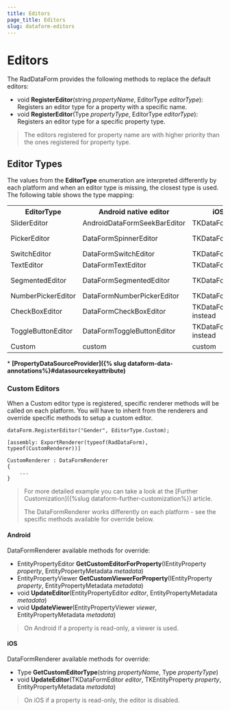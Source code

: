 ```yaml
---
title: Editors
page_title: Editors
slug: dataform-editors
---
```


# Editors

The RadDataForm provides the following methods to replace the default editors:

- void **RegisterEditor**(string *propertyName*, EditorType *editorType*): Registers an editor type for a property with a specific name.
- void **RegisterEditor**(Type *propertyType*, EditorType *editorType*): Registers an editor type for a specific property type.

> The editors registered for property name are with higher priority than the ones registered for property type.

## Editor Types

The values from the **EditorType** enumeration are interpreted differently by each platform and when an editor type is missing, the closest type is used. The following table shows the type mapping:  

<table>
	<tr>
		<th>EditorType</th>
		<th>Android native editor</th>
		<th>iOS native editor</th>
		<th>editor value type</th>
	</tr>
	<tr>
		<td>SliderEditor</td>
		<td>AndroidDataFormSeekBarEditor</td>
		<td>TKDataFormSliderEditor</td>
		<td>float</td>
	</tr>
	<tr>
		<td>PickerEditor</td>
		<td>DataFormSpinnerEditor</td>
		<td>TKDataFormPickerViewEditor</td>
        <td>*requires PropertyDataSourceProvider</td>
	</tr>
	<tr>
		<td>SwitchEditor</td>
		<td>DataFormSwitchEditor</td>
		<td>TKDataFormSwitchEditor</td>
		<td>bool</td>
	</tr>
	<tr>
		<td>TextEditor</td>
		<td>DataFormTextEditor</td>
		<td>TKDataFormTextFieldEditor</td>
		<td>string</td>
	</tr>
	<tr>
		<td>SegmentedEditor</td>
		<td>DataFormSegmentedEditor</td>
		<td>TKDataFormSegmentedEditor</td>
		<td>*requires PropertyDataSourceProvider</td>
	</tr>
	<tr>
		<td>NumberPickerEditor</td>
		<td>DataFormNumberPickerEditor</td>
		<td>TKDataFormStepperEditor</td>
		<td>double</td>
	</tr>	
	<tr>
		<td>CheckBoxEditor</td>
		<td>DataFormCheckBoxEditor</td>
		<td>TKDataFormSwitchEditor instead</td>
		<td>bool</td>
	</tr>
	<tr>
		<td>ToggleButtonEditor</td>
		<td>DataFormToggleButtonEditor</td>
		<td>TKDataFormSwitchEditor instead</td>
		<td>bool</td>
	</tr>
	<tr>
		<td>Custom</td>
		<td>custom</td>
		<td>custom</td>
		<td>requires custom editors</td>
	</tr>
</table>
 
\* **[PropertyDataSourceProvider]({% slug dataform-data-annotations%}#datasourcekeyattribute)**

<!--Sometimes your property type will not be the same as the editor type, e.g. when you wish to edit integers with a NumberPicker editor. In this case you will have to use a **[converter]({% slug dataform-data-annotations%}#converterattribute)**.-->

### Custom Editors

When a Custom editor type is registered, specific renderer methods will be called on each platform. You will have to inherit from the renderers and override specific methods to setup a custom editor.

	dataForm.RegisterEditor("Gender", EditorType.Custom);

	[assembly: ExportRenderer(typeof(RadDataForm), typeof(CustomRenderer))]

	CustomRenderer : DataFormRenderer
	{
	    ...
	}

> For more detailed example you can take a look at the [Further Customization]({%slug dataform-further-customization%}) article.
> 
> The DataFormRenderer works differently on each platform - see the specific methods available for override below.

#### Android

DataFormRenderer available methods for override:

- EntityPropertyEditor **GetCustomEditorForProperty**(IEntityProperty *property*, EntityPropertyMetadata *metadata*)
- EntityPropertyViewer **GetCustomViewerForProperty**(IEntityProperty *property*, EntityPropertyMetadata *metadata*)
- void **UpdateEditor**(EntityPropertyEditor *editor*, EntityPropertyMetadata *metadata*)
- void **UpdateViewer**(EntityPropertyViewer *viewer*, EntityPropertyMetadata *metadata*)

> On Android if a property is read-only, a viewer is used.

#### iOS

DataFormRenderer available methods for override:

- Type **GetCustomEditorType**(string *propertyName*, Type *propertyType*)
- void **UpdateEditor**(TKDataFormEditor *editor*, TKEntityProperty *property*, EntityPropertyMetadata *metadata*)

> On iOS if a property is read-only, the editor is disabled.
